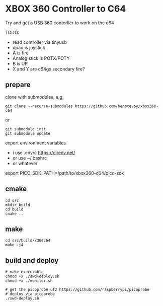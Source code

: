 # XBOX 360 Controller to C64

Try and get a USB 360 contorller to work on the c64

TODO:

- read controller via tinyusb
- dpad is joystick
- A is fire
- Analog stick is POTX/POTY
- B is UP
- X and Y are c64gs secondary fire?



## prepare
clone with submodules, e,g,

`git clone --recurse-submodules https://github.com/benmcevoy/xbox360-c64`

or

```
git submodule init 
git submodule update
```

export environment variables 
- i use .envrc https://direnv.net/
- or use  ~/.bashrc 
- or whatever
  

export PICO_SDK_PATH=/path/to/xbox360-c64/pico-sdk

## cmake
```
cd src
mkdir build
cd build
cmake ..
```

## make
```
cd src/build/x360c64
make -j4
```

## build and deploy

```
# make executable
chmod +x ./swd-deploy.sh
chmod +x ./monitor.sh
```

```
# get the picoprobe uf2 https://github.com/raspberrypi/picoprobe
# deploy via picoprobe
./swd-deploy.sh
```


